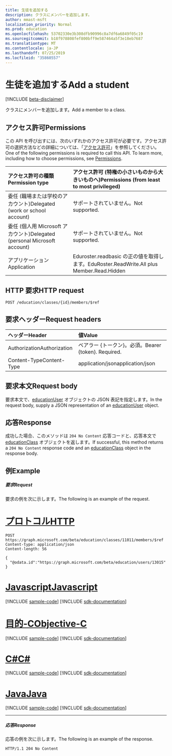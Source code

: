 ```yaml
---
title: 生徒を追加する
description: クラスにメンバーを追加します。
author: mmast-msft
localization_priority: Normal
ms.prod: education
ms.openlocfilehash: 53702330e3b308dfb90996c8a7df6a6849f05c19
ms.sourcegitcommit: b18f978808fef800bff9e587464a5f3e18eb7687
ms.translationtype: MT
ms.contentlocale: ja-JP
ms.lasthandoff: 07/25/2019
ms.locfileid: "35860557"
---
```

# <a name="add-a-student"></a><span data-ttu-id="6ebdc-103">生徒を追加する</span><span class="sxs-lookup"><span data-stu-id="6ebdc-103">Add a student</span></span>

[!INCLUDE [beta-disclaimer](../../includes/beta-disclaimer.md)]

<span data-ttu-id="6ebdc-104">クラスにメンバーを追加します。</span><span class="sxs-lookup"><span data-stu-id="6ebdc-104">Add a member to a class.</span></span>

## <a name="permissions"></a><span data-ttu-id="6ebdc-105">アクセス許可</span><span class="sxs-lookup"><span data-stu-id="6ebdc-105">Permissions</span></span>
<span data-ttu-id="6ebdc-p101">この API を呼び出すには、次のいずれかのアクセス許可が必要です。アクセス許可の選択方法などの詳細については、「[アクセス許可](/graph/permissions-reference)」を参照してください。</span><span class="sxs-lookup"><span data-stu-id="6ebdc-p101">One of the following permissions is required to call this API. To learn more, including how to choose permissions, see [Permissions](/graph/permissions-reference).</span></span>

|<span data-ttu-id="6ebdc-108">アクセス許可の種類</span><span class="sxs-lookup"><span data-stu-id="6ebdc-108">Permission type</span></span>      | <span data-ttu-id="6ebdc-109">アクセス許可 (特権の小さいものから大きいものへ)</span><span class="sxs-lookup"><span data-stu-id="6ebdc-109">Permissions (from least to most privileged)</span></span>              |
|:--------------------|:---------------------------------------------------------|
|<span data-ttu-id="6ebdc-110">委任 (職場または学校のアカウント)</span><span class="sxs-lookup"><span data-stu-id="6ebdc-110">Delegated (work or school account)</span></span> |  <span data-ttu-id="6ebdc-111">サポートされていません。</span><span class="sxs-lookup"><span data-stu-id="6ebdc-111">Not supported.</span></span>  |
|<span data-ttu-id="6ebdc-112">委任 (個人用 Microsoft アカウント)</span><span class="sxs-lookup"><span data-stu-id="6ebdc-112">Delegated (personal Microsoft account)</span></span> |  <span data-ttu-id="6ebdc-113">サポートされていません。</span><span class="sxs-lookup"><span data-stu-id="6ebdc-113">Not supported.</span></span>  |
|<span data-ttu-id="6ebdc-114">アプリケーション</span><span class="sxs-lookup"><span data-stu-id="6ebdc-114">Application</span></span> | <span data-ttu-id="6ebdc-115">Eduroster.readbasic の正の値を取得します。</span><span class="sxs-lookup"><span data-stu-id="6ebdc-115">EduRoster.ReadWrite.All plus Member.Read.Hidden</span></span> | 

## <a name="http-request"></a><span data-ttu-id="6ebdc-116">HTTP 要求</span><span class="sxs-lookup"><span data-stu-id="6ebdc-116">HTTP request</span></span>
<!-- { "blockType": "ignored" } -->
```http
POST /education/classes/{id}/members/$ref
```
## <a name="request-headers"></a><span data-ttu-id="6ebdc-117">要求ヘッダー</span><span class="sxs-lookup"><span data-stu-id="6ebdc-117">Request headers</span></span>
| <span data-ttu-id="6ebdc-118">ヘッダー</span><span class="sxs-lookup"><span data-stu-id="6ebdc-118">Header</span></span>       | <span data-ttu-id="6ebdc-119">値</span><span class="sxs-lookup"><span data-stu-id="6ebdc-119">Value</span></span> |
|:---------------|:--------|
| <span data-ttu-id="6ebdc-120">Authorization</span><span class="sxs-lookup"><span data-stu-id="6ebdc-120">Authorization</span></span>  | <span data-ttu-id="6ebdc-p102">ベアラー {トークン}。必須。</span><span class="sxs-lookup"><span data-stu-id="6ebdc-p102">Bearer {token}. Required.</span></span>  |
| <span data-ttu-id="6ebdc-123">Content-Type</span><span class="sxs-lookup"><span data-stu-id="6ebdc-123">Content-Type</span></span>  | <span data-ttu-id="6ebdc-124">application/json</span><span class="sxs-lookup"><span data-stu-id="6ebdc-124">application/json</span></span>  |

## <a name="request-body"></a><span data-ttu-id="6ebdc-125">要求本文</span><span class="sxs-lookup"><span data-stu-id="6ebdc-125">Request body</span></span>
<span data-ttu-id="6ebdc-126">要求本文で、[educationUser](../resources/educationuser.md) オブジェクトの JSON 表記を指定します。</span><span class="sxs-lookup"><span data-stu-id="6ebdc-126">In the request body, supply a JSON representation of an [educationUser](../resources/educationuser.md) object.</span></span>


## <a name="response"></a><span data-ttu-id="6ebdc-127">応答</span><span class="sxs-lookup"><span data-stu-id="6ebdc-127">Response</span></span>
<span data-ttu-id="6ebdc-128">成功した場合、このメソッドは `204 No Content` 応答コードと、応答本文で [educationClass](../resources/educationclass.md) オブジェクトを返します。</span><span class="sxs-lookup"><span data-stu-id="6ebdc-128">If successful, this method returns a `204 No Content` response code and an [educationClass](../resources/educationclass.md) object in the response body.</span></span>

## <a name="example"></a><span data-ttu-id="6ebdc-129">例</span><span class="sxs-lookup"><span data-stu-id="6ebdc-129">Example</span></span>
##### <a name="request"></a><span data-ttu-id="6ebdc-130">要求</span><span class="sxs-lookup"><span data-stu-id="6ebdc-130">Request</span></span>
<span data-ttu-id="6ebdc-131">要求の例を次に示します。</span><span class="sxs-lookup"><span data-stu-id="6ebdc-131">The following is an example of the request.</span></span>

# <a name="httptabhttp"></a>[<span data-ttu-id="6ebdc-132">プロトコル</span><span class="sxs-lookup"><span data-stu-id="6ebdc-132">HTTP</span></span>](#tab/http)
<!-- {
  "blockType": "request",
  "name": "create_educationuser_from_educationclass"
}-->
```http
POST https://graph.microsoft.com/beta/education/classes/11011/members/$ref
Content-type: application/json
Content-length: 56

{
  "@odata.id":"https://graph.microsoft.com/beta/education/users/13015"
}
```
# <a name="javascripttabjavascript"></a>[<span data-ttu-id="6ebdc-133">Javascript</span><span class="sxs-lookup"><span data-stu-id="6ebdc-133">Javascript</span></span>](#tab/javascript)
[!INCLUDE [sample-code](../includes/snippets/javascript/create-educationuser-from-educationclass-javascript-snippets.md)]
[!INCLUDE [sdk-documentation](../includes/snippets/snippets-sdk-documentation-link.md)]

# <a name="objective-ctabobjc"></a>[<span data-ttu-id="6ebdc-134">目的-C</span><span class="sxs-lookup"><span data-stu-id="6ebdc-134">Objective-C</span></span>](#tab/objc)
[!INCLUDE [sample-code](../includes/snippets/objc/create-educationuser-from-educationclass-objc-snippets.md)]
[!INCLUDE [sdk-documentation](../includes/snippets/snippets-sdk-documentation-link.md)]

# <a name="ctabcsharp"></a>[<span data-ttu-id="6ebdc-135">C#</span><span class="sxs-lookup"><span data-stu-id="6ebdc-135">C#</span></span>](#tab/csharp)
[!INCLUDE [sample-code](../includes/snippets/csharp/create-educationuser-from-educationclass-csharp-snippets.md)]
[!INCLUDE [sdk-documentation](../includes/snippets/snippets-sdk-documentation-link.md)]

# <a name="javatabjava"></a>[<span data-ttu-id="6ebdc-136">Java</span><span class="sxs-lookup"><span data-stu-id="6ebdc-136">Java</span></span>](#tab/java)
[!INCLUDE [sample-code](../includes/snippets/java/create-educationuser-from-educationclass-java-snippets.md)]
[!INCLUDE [sdk-documentation](../includes/snippets/snippets-sdk-documentation-link.md)]

---


##### <a name="response"></a><span data-ttu-id="6ebdc-137">応答</span><span class="sxs-lookup"><span data-stu-id="6ebdc-137">Response</span></span>
<span data-ttu-id="6ebdc-138">応答の例を次に示します。</span><span class="sxs-lookup"><span data-stu-id="6ebdc-138">The following is an example of the response.</span></span> 


<!-- {
  "blockType": "response",
  "truncated": true,
  "@odata.type": "microsoft.graph.educationUser"
} -->
```http
HTTP/1.1 204 No Content
```

<!-- uuid: 8fcb5dbc-d5aa-4681-8e31-b001d5168d79
2015-10-25 14:57:30 UTC -->
<!--
{
  "type": "#page.annotation",
  "description": "Create educationUser",
  "keywords": "",
  "section": "documentation",
  "tocPath": "",
  "suppressions": [
  ]
}
-->
